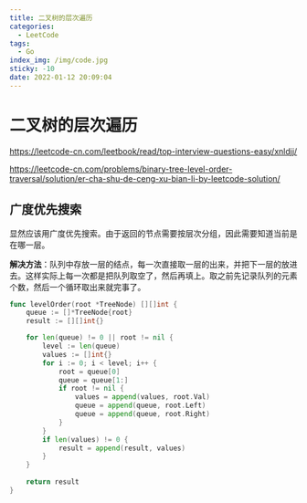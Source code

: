 ```yaml
---
title: 二叉树的层次遍历
categories:
  - LeetCode
tags:
  - Go
index_img: /img/code.jpg
sticky: -10
date: 2022-01-12 20:09:04
---
```


# 二叉树的层次遍历

https://leetcode-cn.com/leetbook/read/top-interview-questions-easy/xnldjj/

https://leetcode-cn.com/problems/binary-tree-level-order-traversal/solution/er-cha-shu-de-ceng-xu-bian-li-by-leetcode-solution/

## 广度优先搜索

显然应该用广度优先搜索。由于返回的节点需要按层次分组，因此需要知道当前是在哪一层。

**解决方法**：队列中存放一层的结点，每一次直接取一层的出来，并把下一层的放进去。这样实际上每一次都是把队列取空了，然后再填上。取之前先记录队列的元素个数，然后一个循环取出来就完事了。

```go
func levelOrder(root *TreeNode) [][]int {
    queue := []*TreeNode{root}
    result := [][]int{}

    for len(queue) != 0 || root != nil {
        level := len(queue)
        values := []int{}
        for i := 0; i < level; i++ {
            root = queue[0]
            queue = queue[1:]
            if root != nil {
                values = append(values, root.Val)
                queue = append(queue, root.Left)
                queue = append(queue, root.Right)
            }
        }
        if len(values) != 0 {
            result = append(result, values)
        }
    }
    
    return result
}
```
